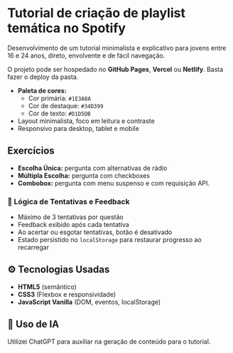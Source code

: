 # Tutorial de criação de playlist temática no Spotify

Desenvolvimento de um tutorial minimalista e explicativo para jovens entre 16 e 24 anos, direto, envolvente e de fácil navegação.

O projeto pode ser hospedado no **GitHub Pages**, **Vercel** ou **Netlify**. Basta fazer o deploy da pasta.

- **Paleta de cores:**
  - Cor primária: `#1E3A8A`
  - Cor de destaque: `#34D399`
  - Cor de texto: `#D1D5DB`
- Layout minimalista, foco em leitura e contraste
- Responsivo para desktop, tablet e mobile

## Exercícios
- **Escolha Única:** pergunta com alternativas de rádio
- **Múltipla Escolha:** pergunta com checkboxes
- **Combobox:** pergunta com menu suspenso e com requisição API.

### 🔁 Lógica de Tentativas e Feedback
- Máximo de 3 tentativas por questão
- Feedback exibido após cada tentativa
- Ao acertar ou esgotar tentativas, botão é desativado
- Estado persistido no `localStorage` para restaurar progresso ao recarregar

## ⚙️ Tecnologias Usadas
- **HTML5** (semântico)
- **CSS3** (Flexbox e responsividade)
- **JavaScript Vanilla** (DOM, eventos, localStorage)

## 🤖 Uso de IA
Utilizei ChatGPT para auxiliar na geração de conteúdo para o tutorial.


